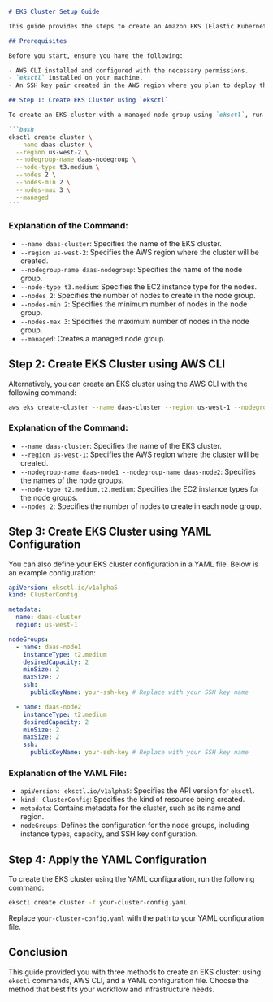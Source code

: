 ````markdown
# EKS Cluster Setup Guide

This guide provides the steps to create an Amazon EKS (Elastic Kubernetes Service) cluster using `eksctl` and AWS CLI, along with an example of configuring the cluster using a YAML file.

## Prerequisites

Before you start, ensure you have the following:

- AWS CLI installed and configured with the necessary permissions.
- `eksctl` installed on your machine.
- An SSH key pair created in the AWS region where you plan to deploy the cluster.

## Step 1: Create EKS Cluster using `eksctl`

To create an EKS cluster with a managed node group using `eksctl`, run the following command:

```bash
eksctl create cluster \
  --name daas-cluster \
  --region us-west-2 \
  --nodegroup-name daas-nodegroup \
  --node-type t3.medium \
  --nodes 2 \
  --nodes-min 2 \
  --nodes-max 3 \
  --managed
```
````

### Explanation of the Command:

- `--name daas-cluster`: Specifies the name of the EKS cluster.
- `--region us-west-2`: Specifies the AWS region where the cluster will be created.
- `--nodegroup-name daas-nodegroup`: Specifies the name of the node group.
- `--node-type t3.medium`: Specifies the EC2 instance type for the nodes.
- `--nodes 2`: Specifies the number of nodes to create in the node group.
- `--nodes-min 2`: Specifies the minimum number of nodes in the node group.
- `--nodes-max 3`: Specifies the maximum number of nodes in the node group.
- `--managed`: Creates a managed node group.

## Step 2: Create EKS Cluster using AWS CLI

Alternatively, you can create an EKS cluster using the AWS CLI with the following command:

```bash
aws eks create-cluster --name daas-cluster --region us-west-1 --nodegroup-name daas-node1 --nodegroup-name daas-node2 --node-type t2.medium,t2.medium --nodes 2
```

### Explanation of the Command:

- `--name daas-cluster`: Specifies the name of the EKS cluster.
- `--region us-west-1`: Specifies the AWS region where the cluster will be created.
- `--nodegroup-name daas-node1 --nodegroup-name daas-node2`: Specifies the names of the node groups.
- `--node-type t2.medium,t2.medium`: Specifies the EC2 instance types for the node groups.
- `--nodes 2`: Specifies the number of nodes to create in each node group.

## Step 3: Create EKS Cluster using YAML Configuration

You can also define your EKS cluster configuration in a YAML file. Below is an example configuration:

```yaml
apiVersion: eksctl.io/v1alpha5
kind: ClusterConfig

metadata:
  name: daas-cluster
  region: us-west-1

nodeGroups:
  - name: daas-node1
    instanceType: t2.medium
    desiredCapacity: 2
    minSize: 2
    maxSize: 2
    ssh:
      publicKeyName: your-ssh-key # Replace with your SSH key name

  - name: daas-node2
    instanceType: t2.medium
    desiredCapacity: 2
    minSize: 2
    maxSize: 2
    ssh:
      publicKeyName: your-ssh-key # Replace with your SSH key name
```

### Explanation of the YAML File:

- `apiVersion: eksctl.io/v1alpha5`: Specifies the API version for `eksctl`.
- `kind: ClusterConfig`: Specifies the kind of resource being created.
- `metadata`: Contains metadata for the cluster, such as its name and region.
- `nodeGroups`: Defines the configuration for the node groups, including instance types, capacity, and SSH key configuration.

## Step 4: Apply the YAML Configuration

To create the EKS cluster using the YAML configuration, run the following command:

```bash
eksctl create cluster -f your-cluster-config.yaml
```

Replace `your-cluster-config.yaml` with the path to your YAML configuration file.

## Conclusion

This guide provided you with three methods to create an EKS cluster: using `eksctl` commands, AWS CLI, and a YAML configuration file. Choose the method that best fits your workflow and infrastructure needs.

```

```
